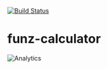 [![Build Status](https://travis-ci.org/Funz/funz-calculator.png)](https://travis-ci.org/Funz/funz-calculator)

# funz-calculator


![Analytics](https://ga-beacon.appspot.com/UA-109580-20/funz-calculator)
